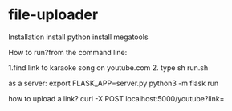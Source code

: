 # file-uploader


Installation
install python
install megatools

How to run?from the command line:

1.find link to karaoke song on youtube.com
2. type sh run.sh <link-address>

as a server:
export FLASK_APP=server.py
python3 -m flask run

how to upload a link?
 curl -X POST localhost:5000/youtube?link=<your youtube link>
